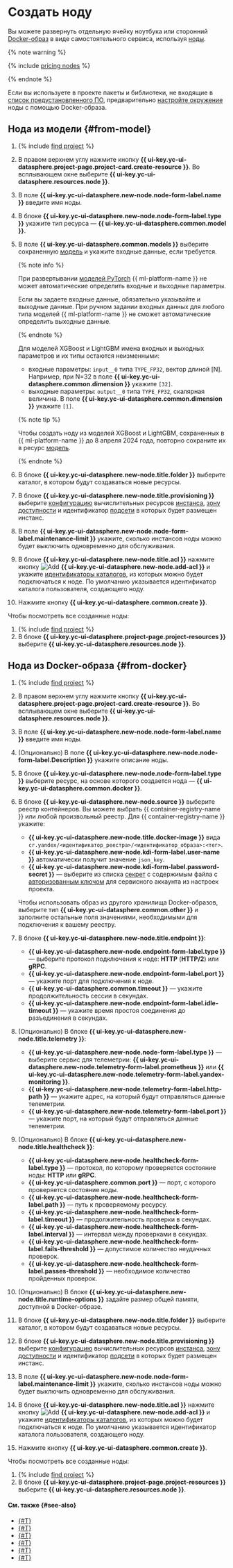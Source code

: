 # Создать ноду

Вы можете развернуть отдельную ячейку ноутбука или сторонний [Docker-образ](../../../container-registry/concepts/docker-image.md) в виде самостоятельного сервиса, используя [ноды](../../concepts/resource-model.md#resources).

{% note warning %}

{% include [pricing nodes](../../../_includes/datasphere/nodes-pricing-warn.md) %}

{% endnote %}

Если вы используете в проекте пакеты и библиотеки, не входящие в [список предустановленного ПО](../../concepts/preinstalled-packages.md), предварительно [настройте окружение](node-customization.md) ноды с помощью Docker-образа.

## Нода из модели {#from-model}


1. {% include [find project](../../../_includes/datasphere/ui-find-project.md) %}
1. В правом верхнем углу нажмите кнопку **{{ ui-key.yc-ui-datasphere.project-page.project-card.create-resource }}**. Во всплывающем окне выберите **{{ ui-key.yc-ui-datasphere.resources.node }}**.
1. В поле **{{ ui-key.yc-ui-datasphere.new-node.node-form-label.name }}** введите имя ноды.
1. В блоке **{{ ui-key.yc-ui-datasphere.new-node.node-form-label.type }}** укажите тип ресурса — **{{ ui-key.yc-ui-datasphere.common.model }}**.
1. В поле **{{ ui-key.yc-ui-datasphere.common.models }}** выберите сохраненную [модель](../../concepts/models/index.md) и укажите входные данные, если требуется.

   {% note info %}

   При развертывании [моделей PyTorch](../../concepts/models/index.md#supported-types) {{ ml-platform-name }} не может автоматические определить входные и выходные параметры.

   Если вы задаете входные данные, обязательно указывайте и выходные данные. При ручном задании входных данных для любого типа моделей {{ ml-platform-name }} не сможет автоматические определить выходные данные.

   {% endnote %}

   Для моделей XGBoost и LightGBM имена входных и выходных параметров и их типы остаются неизменными: 
   * входные параметры: `input__0` типа `TYPE_FP32`, вектор длиной [N]. Например, при N=32 в поле **{{ ui-key.yc-ui-datasphere.common.dimension }}** укажите `[32]`. 
   * выходные параметры: `output__0` типа `TYPE_FP32`, скалярная величина. В поле **{{ ui-key.yc-ui-datasphere.common.dimension }}** укажите `[1]`.
   
   {% note tip %}
   
   Чтобы создать ноду из моделей XGBoost и LightGBM, сохраненных в {{ ml-platform-name }} до 8 апреля 2024 года, повторно сохраните их в ресурс [модель](../../concepts/models/index.md).

   {% endnote %}

1. В блоке **{{ ui-key.yc-ui-datasphere.new-node.title.folder }}** выберите каталог, в котором будут создаваться новые ресурсы.
1. В блоке **{{ ui-key.yc-ui-datasphere.new-node.title.provisioning }}** выберите [конфигурацию](../../concepts/configurations.md) вычислительных ресурсов [инстанса](../../concepts/deploy/index.md), [зону доступности](../../../overview/concepts/geo-scope.md) и идентификатор [подсети](../../../vpc/concepts/network.md#subnet) в которых будет размещен инстанс.
1. В поле **{{ ui-key.yc-ui-datasphere.new-node.node-form-label.maintenance-limit }}** укажите, сколько инстансов ноды можно будет выключить одновременно для обслуживания.
1. В блоке **{{ ui-key.yc-ui-datasphere.new-node.title.acl }}** нажмите кнопку ![Add](../../../_assets/console-icons/plus.svg) **{{ ui-key.yc-ui-datasphere.new-node.add-acl }}** и укажите [идентификаторы каталогов](../../../resource-manager/operations/folder/get-id.md), из которых можно будет подключаться к ноде. По умолчанию указывается идентификатор каталога пользователя, создающего ноду.
1. Нажмите кнопку **{{ ui-key.yc-ui-datasphere.common.create }}**.

Чтобы посмотреть все созданные ноды:
1. {% include [find project](../../../_includes/datasphere/ui-find-project.md) %}
1. В блоке **{{ ui-key.yc-ui-datasphere.project-page.project-resources }}** выберите **{{ ui-key.yc-ui-datasphere.resources.node }}**.

## Нода из Docker-образа {#from-docker}

1. {% include [find project](../../../_includes/datasphere/ui-find-project.md) %}
1. В правом верхнем углу нажмите кнопку **{{ ui-key.yc-ui-datasphere.project-page.project-card.create-resource }}**. Во всплывающем окне выберите **{{ ui-key.yc-ui-datasphere.resources.node }}**.
1. В поле **{{ ui-key.yc-ui-datasphere.new-node.node-form-label.name }}** введите имя ноды.
1. (Опционально) В поле **{{ ui-key.yc-ui-datasphere.new-node.node-form-label.Description }}** укажите описание ноды.
1. В блоке **{{ ui-key.yc-ui-datasphere.new-node.node-form-label.type }}** выберите ресурс, на основе которого создается нода — **{{ ui-key.yc-ui-datasphere.common.docker }}**.
1. В блоке **{{ ui-key.yc-ui-datasphere.new-node.source }}** выберите реестр контейнеров. Вы можете выбрать {{ container-registry-name }} или любой произвольный реестр. Для {{ container-registry-name }} укажите:
   * **{{ ui-key.yc-ui-datasphere.new-node.title.docker-image }}** вида `cr.yandex/<идентификатор_реестра>/<идентификатор_образа>:<тег>`.
   * **{{ ui-key.yc-ui-datasphere.new-node.kdi-form-label.user-name }}** автоматически получит значение `json_key`.
   * **{{ ui-key.yc-ui-datasphere.new-node.kdi-form-label.password-secret }}** — выберите из списка [секрет](../../concepts/secrets.md) с содержимым файла с [авторизованным ключом](../../../iam/concepts/authorization/key.md) для сервисного аккаунта из настроек проекта.
     
   Чтобы использовать образ из другого хранилища Docker-образов, выберите тип **{{ ui-key.yc-ui-datasphere.common.other }}** и заполните остальные поля значениями, необходимыми для подключения к вашему реестру.

1. В блоке **{{ ui-key.yc-ui-datasphere.new-node.title.endpoint }}**:
   * **{{ ui-key.yc-ui-datasphere.new-node.endpoint-form-label.type }}** — выберите протокол подключения к ноде: **HTTP** (**HTTP/2**) или **gRPC**.
   * **{{ ui-key.yc-ui-datasphere.new-node.endpoint-form-label.port }}** — укажите порт для подключения к ноде.
   * **{{ ui-key.yc-ui-datasphere.common.timeout }}** — укажите продолжительность сессии в секундах.
   * **{{ ui-key.yc-ui-datasphere.new-node.endpoint-form-label.idle-timeout }}** — укажите время простоя соединения до разъединения в секундах.
1. (Опционально) В блоке **{{ ui-key.yc-ui-datasphere.new-node.title.telemetry }}**:
   * **{{ ui-key.yc-ui-datasphere.new-node.node-form-label.type }}** — выберите сервис для телеметрии: **{{ ui-key.yc-ui-datasphere.new-node.telemetry-form-label.prometheus }}** или **{{ ui-key.yc-ui-datasphere.new-node.telemetry-form-label.yandex-monitoring }}**. 
   * **{{ ui-key.yc-ui-datasphere.new-node.telemetry-form-label.http-path }}** — укажите адрес, на который будут отправляться данные телеметрии.
   * **{{ ui-key.yc-ui-datasphere.new-node.telemetry-form-label.port }}** — укажите порт, на который будут отправляться данные телеметрии.
1. (Опционально) В блоке **{{ ui-key.yc-ui-datasphere.new-node.title.healthcheck }}**:
   * **{{ ui-key.yc-ui-datasphere.new-node.healthcheck-form-label.type }}** — протокол, по которому проверяется состояние ноды: **HTTP** или **gRPC**.
   * **{{ ui-key.yc-ui-datasphere.common.port }}** — порт, с которого проверяется состояние ноды.
   * **{{ ui-key.yc-ui-datasphere.new-node.healthcheck-form-label.path }}** — путь к проверяемому ресурсу.
   * **{{ ui-key.yc-ui-datasphere.new-node.healthcheck-form-label.timeout }}** — продолжительность проверки в секундах.
   * **{{ ui-key.yc-ui-datasphere.new-node.healthcheck-form-label.interval }}** — интервал между проверками в секундах.
   * **{{ ui-key.yc-ui-datasphere.new-node.healthcheck-form-label.fails-threshold }}** — допустимое количество неудачных проверок.
   * **{{ ui-key.yc-ui-datasphere.new-node.healthcheck-form-label.passes-threshold }}** — необходимое количество пройденных проверок.
1. (Опционально) В блоке **{{ ui-key.yc-ui-datasphere.new-node.title.runtime-options }}** задайте размер общей памяти, доступной в Docker-образе.
1. В блоке **{{ ui-key.yc-ui-datasphere.new-node.title.folder }}** выберите каталог, в котором будут создаваться новые ресурсы.
1. В блоке **{{ ui-key.yc-ui-datasphere.new-node.title.provisioning }}** выберите [конфигурацию](../../concepts/configurations.md) вычислительных ресурсов [инстанса](../../concepts/deploy/index.md), [зону доступности](../../../overview/concepts/geo-scope.md) и идентификатор [подсети](../../../vpc/concepts/network.md#subnet) в которых будет размещен инстанс. 
1. В поле **{{ ui-key.yc-ui-datasphere.new-node.node-form-label.maintenance-limit }}** укажите, сколько инстансов ноды можно будет выключить одновременно для обслуживания.
1. В блоке **{{ ui-key.yc-ui-datasphere.new-node.title.acl }}** нажмите кнопку ![Add](../../../_assets/console-icons/plus.svg) **{{ ui-key.yc-ui-datasphere.new-node.add-acl }}** и укажите [идентификаторы каталогов](../../../resource-manager/operations/folder/get-id.md), из которых можно будет подключаться к ноде. По умолчанию указывается идентификатор каталога пользователя, создающего ноду.
1. Нажмите кнопку **{{ ui-key.yc-ui-datasphere.common.create }}**.

Чтобы посмотреть все созданные ноды:
1. {% include [find project](../../../_includes/datasphere/ui-find-project.md) %}
1. В блоке **{{ ui-key.yc-ui-datasphere.project-page.project-resources }}** выберите **{{ ui-key.yc-ui-datasphere.resources.node }}**.

#### См. также {#see-also}

* [{#T}](node-customization.md)
* [{#T}](node-update.md)
* [{#T}](node-delete.md)
* [{#T}](alias-create.md)
* [{#T}](../../tutorials/node-from-docker.md)
* [{#T}](../../tutorials/node-from-model.md)
